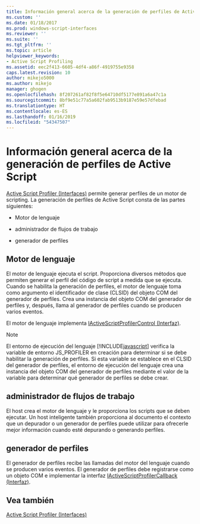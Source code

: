 ```yaml
---
title: Información general acerca de la generación de perfiles de Active Script | Microsoft Docs
ms.custom: ''
ms.date: 01/18/2017
ms.prod: windows-script-interfaces
ms.reviewer: ''
ms.suite: ''
ms.tgt_pltfrm: ''
ms.topic: article
helpviewer_keywords:
- Active Script Profiling
ms.assetid: eec2f413-6605-4df4-a86f-4919755e9358
caps.latest.revision: 10
author: mikejo5000
ms.author: mikejo
manager: ghogen
ms.openlocfilehash: 8f207261af82f8f5e64710df5177e891a6a47c1a
ms.sourcegitcommit: 8bf9e51c77a5a602fab9513b9187e59e57dfebad
ms.translationtype: HT
ms.contentlocale: es-ES
ms.lasthandoff: 01/16/2019
ms.locfileid: "54347507"
---
```

# <a name="active-script-profiling-overview"></a>Información general acerca de la generación de perfiles de Active Script
[Active Script Profiler (Interfaces)](../winscript/reference/active-script-profiler-interfaces.md) permite generar perfiles de un motor de scripting. La generación de perfiles de Active Script consta de las partes siguientes:  
  
-   Motor de lenguaje  
  
-   administrador de flujos de trabajo  
  
-   generador de perfiles  
  
## <a name="language-engine"></a>Motor de lenguaje  
 El motor de lenguaje ejecuta el script. Proporciona diversos métodos que permiten generar el perfil del código de script a medida que se ejecuta. Cuando se habilita la generación de perfiles, el motor de lenguaje toma como argumento el identificador de clase (CLSID) del objeto COM del generador de perfiles. Crea una instancia del objeto COM del generador de perfiles y, después, llama al generador de perfiles cuando se producen varios eventos.  
  
 El motor de lenguaje implementa [IActiveScriptProfilerControl (Interfaz)](../winscript/reference/iactivescriptprofilercontrol-interface.md).  
  
> [!NOTE]
>  El entorno de ejecución del lenguaje [!INCLUDE[javascript](../javascript/includes/javascript-md.md)] verifica la variable de entorno JS_PROFILER en creación para determinar si se debe habilitar la generación de perfiles. Si esta variable se establece en el CLSID del generador de perfiles, el entorno de ejecución del lenguaje crea una instancia del objeto COM del generador de perfiles mediante el valor de la variable para determinar qué generador de perfiles se debe crear.  
  
## <a name="host"></a>administrador de flujos de trabajo  
 El host crea el motor de lenguaje y le proporciona los scripts que se deben ejecutar. Un host inteligente también proporciona al documento el contexto que un depurador o un generador de perfiles puede utilizar para ofrecerle mejor información cuando esté depurando o generando perfiles.  
  
## <a name="profiler"></a>generador de perfiles  
 El generador de perfiles recibe las llamadas del motor del lenguaje cuando se producen varios eventos. El generador de perfiles debe registrarse como un objeto COM e implementar la interfaz [IActiveScriptProfilerCallback (Interfaz)](../winscript/reference/iactivescriptprofilercallback-interface.md).  
  
## <a name="see-also"></a>Vea también  
 [Active Script Profiler (Interfaces)](../winscript/reference/active-script-profiler-interfaces.md)